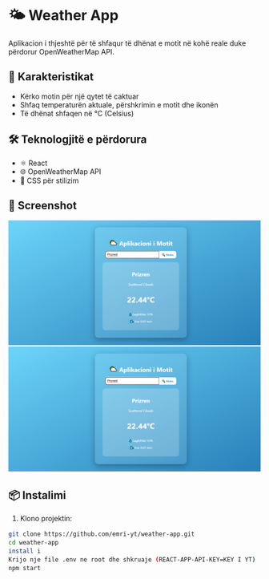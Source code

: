 # 🌤️ Weather App

Aplikacion i thjeshtë për të shfaqur të dhënat e motit në kohë reale duke përdorur OpenWeatherMap API.

## 🚀 Karakteristikat

- Kërko motin për një qytet të caktuar
- Shfaq temperaturën aktuale, përshkrimin e motit dhe ikonën
- Të dhënat shfaqen në °C (Celsius)

## 🛠️ Teknologjitë e përdorura

- ⚛️ React 
- 🌐 OpenWeatherMap API
- 💅 CSS për stilizim
## 📸 Screenshot

![Screenshot](https://raw.githubusercontent.com/EdmondKodra/weather-app/main/screenshot/photo1.PNG)
![Screenshot i aplikacionit](https://raw.githubusercontent.com/EdmondKodra/weather-app/main/screenshot/photo1.PNG)

## 📦 Instalimi

1. Klono projektin:

```bash
git clone https://github.com/emri-yt/weather-app.git
cd weather-app
install i
Krijo nje file .env ne root dhe shkruaje (REACT-APP-API-KEY=KEY I YT)
npm start
